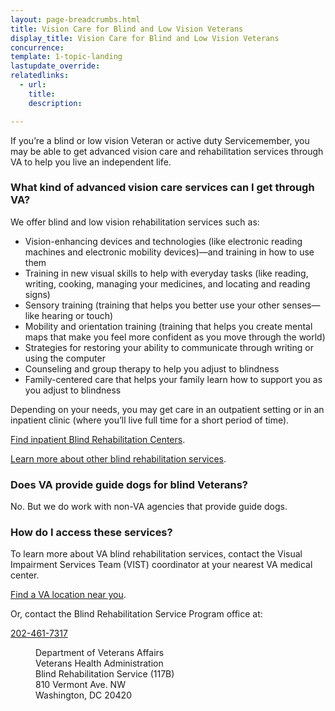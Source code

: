 ```yaml
---
layout: page-breadcrumbs.html
title: Vision Care for Blind and Low Vision Veterans
display_title: Vision Care for Blind and Low Vision Veterans
concurrence: 
template: 1-topic-landing
lastupdate_override: 
relatedlinks:
  - url: 
    title:
    description: 

---
```


<div class="va-introtext">

If you’re a blind or low vision Veteran or active duty Servicemember, you may be able to get advanced vision care and rehabilitation services through VA to help you live an independent life.

</div>

<div class="feature" markdown=“1”>

### What kind of advanced vision care services can I get through VA?

We offer blind and low vision rehabilitation services such as:

- Vision-enhancing devices and technologies (like electronic reading machines and electronic mobility devices)—and training in how to use them
- Training in new visual skills to help with everyday tasks (like reading, writing, cooking, managing your medicines, and locating and reading signs)
- Sensory training (training that helps you better use your other senses—like hearing or touch)
- Mobility and orientation training (training that helps you create mental maps that make you feel more confident as you move through the world)
- Strategies for restoring your ability to communicate through writing or using the computer
- Counseling and group therapy to help you adjust to blindness
- Family-centered care that helps your family learn how to support you as you adjust to blindness

Depending on your needs, you may get care in an outpatient setting or in an inpatient clinic (where you’ll live full time for a short period of time).

[Find inpatient Blind Rehabilitation Centers](http://www.rehab.va.gov/PROSTHETICS/blindrehab/locations.asp). 

[Learn more about other blind rehabilitation services](http://www.rehab.va.gov/PROSTHETICS/blindrehab/BRS_Coordinated_Care.asp). 

</div>

### Does VA provide guide dogs for blind Veterans?

No. But we do work with non-VA agencies that provide guide dogs. 

### How do I access these services?

To learn more about VA blind rehabilitation services, contact the Visual Impairment Services Team (VIST) coordinator at your nearest VA medical center.

[Find a VA location near you](https://www.va.gov/directory/guide/home.asp?isFlash=1).

Or, contact the Blind Rehabilitation Service Program office at:

<a href="tel:+1phonenumber">202-461-7317</a>

<dl class="va-address-block">
<dd>Department of Veterans Affairs</dd>
<dd>Veterans Health Administration</dd>
<dd>Blind Rehabilitation Service (117B)</dd>
<dd>810 Vermont Ave. NW</dd>
<dd>Washington, DC 20420</dd>
</dl>

